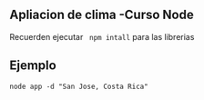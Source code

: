 ## Apliacion de clima -Curso Node

Recuerden ejecutar ``` npm intall``` para las librerias

## Ejemplo 
```
node app -d "San Jose, Costa Rica"
```